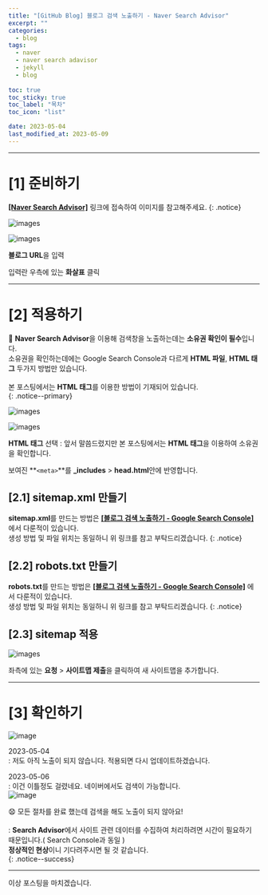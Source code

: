 ```yaml
---
title: "[GitHub Blog] 블로그 검색 노출하기 - Naver Search Advisor"
excerpt: ""
categories:
  - blog
tags:
  - naver
  - naver search adavisor
  - jekyll
  - blog
  
toc: true
toc_sticky: true
toc_label: "목차"
toc_icon: "list"

date: 2023-05-04
last_modified_at: 2023-05-09
---
```


- - - - - - - - - - - - - - - - - - - - - - - - - - - - - - - - - - - - - - - - - - - - - - - - - - - - - - - - - - - - 
# [1] 준비하기

[**[Naver Search Advisor]**](https://searchadvisor.naver.com/) 링크에 접속하여 이미지를 참고해주세요.
{: .notice}

![images](https://user-images.githubusercontent.com/131929869/236161346-571a1ad3-3b28-4db7-ba0f-2cb3a96b4dd5.png)

![images](https://user-images.githubusercontent.com/131929869/236161354-f0405d40-56ba-4407-9251-9a011397e844.png)

>
 **블로그 URL**을 입력
>
 입력란 우측에 있는 **화살표** 클릭

- - - - - - - - - - - - - - - - - - - - - - - - - - - - - - - - - - - - - - - - - - - - - - - - - - - - - - - - - - - - 
# [2] 적용하기

📌 **Naver Search Advisor**을 이용해 검색창을 노출하는데는 **소유권 확인이 필수**입니다.<br>
소유권을 확인하는데에는 Google Search Console과 다르게 **HTML 파일**, **HTML 태그** 두가지 방법만 있습니다.<br><br>
본 포스팅에서는 **HTML 태그**를 이용한 방법이 기재되어 있습니다.<br>
{: .notice--primary}

![images](https://user-images.githubusercontent.com/131929869/236161357-81927872-3045-4e4a-b64c-c89d84ac5937.png)

![images](https://user-images.githubusercontent.com/131929869/236161359-50e9d3c2-15c7-4509-bc27-e0a87c6136f2.png)

>
  **HTML 태그** 선택
  : 앞서 말씀드렸지만 본 포스팅에서는 **HTML 태그**을 이용하여 소유권을 확인합니다.
>
  보여진 **`<meta>`**를 **_includes** > **head.html**안에 반영합니다.
  <script src="https://gist.github.com/kunheelib/5ac40b005315558419bb00baccd74295.js"></script>

## [2.1] sitemap.xml 만들기

**sitemap.xml**를 만드는 방법은 [**[블로그 검색 노출하기 - Google Search Console]**](https://kunheelib.github.io/blog/integrate-google-search/#21-sitemapxml-%EB%A7%8C%EB%93%A4%EA%B8%B0) 에서 다룬적이 있습니다.<br>
생성 방법 및 파일 위치는 동일하니 위 링크를 참고 부탁드리겠습니다.
{: .notice}

## [2.2] robots.txt 만들기

**robots.txt**를 만드는 방법은 [**[블로그 검색 노출하기 - Google Search Console]**](https://kunheelib.github.io/blog/integrate-google-search/#22-robotstxt-%EB%A7%8C%EB%93%A4%EA%B8%B0) 에서 다룬적이 있습니다.<br>
생성 방법 및 파일 위치는 동일하니 위 링크를 참고 부탁드리겠습니다.
{: .notice}

## [2.3] sitemap 적용

![images](https://user-images.githubusercontent.com/131929869/236161361-ffdeee0f-d204-4e30-8ff6-69498091e8ec.png)

>
 좌측에 있는 **요청** > **사이트맵 제출**을 클릭하여 새 사이트맵을 추가합니다.<br>

<!--
## [2.4] robots 검증

![images](https://user-images.githubusercontent.com/131929869/236161364-bec7dfa8-bf78-44ba-bc17-532e907ae7c5.png)

>
 좌측에 있는 **검증** > **robots.txt**을 클릭 후 **`수집요청`**을 클릭합니다.<br>
 : Naver의 경우 Google과 다르게 robots.txt의 
-->
- - - - - - - - - - - - - - - - - - - - - - - - - - - - - - - - - - - - - - - - - - - - - - - - - - - - - - - - - - - - 
# [3] 확인하기

![image](https://user-images.githubusercontent.com/131929869/236218212-e3334290-ce1e-4270-aaa1-1167cb49af62.png)

>
 2023-05-04<br>
  : 저도 아직 노출이 되지 않습니다. 적용되면 다시 업데이트하겠습니다.
>
 2023-05-06<br>
   : 이건 이틀정도 걸렸네요. 네이버에서도 검색이 가능합니다.<br>
   ![image](https://user-images.githubusercontent.com/131929869/236614462-3dceb0d7-25d4-47aa-8fb6-2f00bada6725.png)

😧 모든 절차를 완료 했는데 검색을 해도 노출이 되지 않아요!<br><br>
 : **Search Advisor**에서 사이트 관련 데이터를 수집하여 처리하려면 시간이 필요하기 때문입니다.( Search Console과 동일 )<br>
  **정상적인 현상**이니 기다려주시면 될 것 같습니다.<br>
{: .notice--success}

- - - - - - - - - - - - - - - - - - - - - - - - - - - - - - - - - - - - - - - - - - - - - - - - - - - - - - - - - - - - 
이상 포스팅을 마치겠습니다.